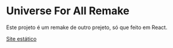 # Universe For All Remake

Este projeto é um remake de outro prejeto, só que feito em React.

<a href="https://universeforalltwo.vercel.app">Site estático</a>
